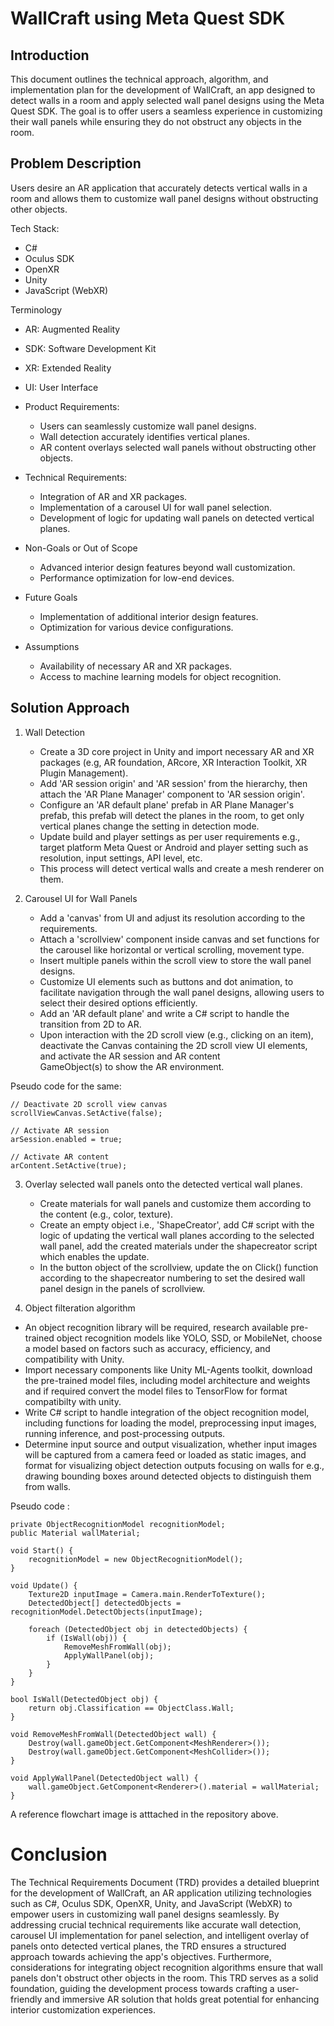 # WallCraft using Meta Quest SDK

## Introduction

This document outlines the technical approach, algorithm, and implementation plan for the development of WallCraft, an app designed to detect walls in a room and apply selected wall panel designs using the Meta Quest SDK. The goal is to offer users a seamless experience in customizing their wall panels while ensuring they do not obstruct any objects in the room.

## Problem Description
Users desire an AR application that accurately detects vertical walls in a room and allows them to customize wall panel designs without obstructing other objects.

Tech Stack:
 - C#
 - Oculus SDK
 - OpenXR
 - Unity
 - JavaScript (WebXR)

  Terminology
  - AR: Augmented Reality
  - SDK: Software Development Kit
  - XR: Extended Reality
  - UI: User Interface

- Product Requirements:
  - Users can seamlessly customize wall panel designs.
  - Wall detection accurately identifies vertical planes.
  - AR content overlays selected wall panels without obstructing other objects.

- Technical Requirements:
  - Integration of AR and XR packages.
  - Implementation of a carousel UI for wall panel selection.
  - Development of logic for updating wall panels on detected vertical planes.

- Non-Goals or Out of Scope
  - Advanced interior design features beyond wall customization.
  - Performance optimization for low-end devices.

- Future Goals
  - Implementation of additional interior design features.
  - Optimization for various device configurations.

- Assumptions
  - Availability of necessary AR and XR packages.
  - Access to machine learning models for object recognition.

## Solution Approach

1. Wall Detection
   - Create a 3D core project in Unity and import necessary AR and XR packages (e.g, AR foundation, ARcore, XR Interaction Toolkit, XR Plugin Management).
   - Add 'AR session origin' and 'AR session' from the hierarchy, then attach the 'AR Plane Manager' component to 'AR session origin'.
   - Configure an 'AR default plane' prefab in AR Plane Manager's prefab, this prefab will detect the planes in the room, to get only vertical planes change the setting in detection mode.
   - Update build and player settings as per user requirements e.g., target platform Meta Quest or Android and player setting such as resolution, input settings, API level, etc.
   - This process will detect vertical walls and create a mesh renderer on them.
  
2. Carousel UI for Wall Panels
   - Add a 'canvas' from UI and adjust its resolution according to the requirements.
   - Attach a 'scrollview' component inside canvas and set functions for the carousel like horizontal or vertical scrolling, movement type.
   - Insert multiple panels within the scroll view to store the wall panel designs.
   - Customize UI elements such as buttons and dot animation, to facilitate navigation through the wall panel designs, allowing users to select their desired options efficiently.
   - Add an 'AR default plane' and write a C# script to handle the transition from 2D to AR.
   - Upon interaction with the 2D scroll view (e.g., clicking on an item), deactivate the Canvas containing the 2D scroll view UI elements, and activate the AR session and AR content    
     GameObject(s) to show the AR environment.

Pseudo code for the same:

    // Deactivate 2D scroll view canvas
    scrollViewCanvas.SetActive(false);
    
    // Activate AR session
    arSession.enabled = true;
    
    // Activate AR content
    arContent.SetActive(true);

 3. Overlay selected wall panels onto the detected vertical wall planes.
    - Create materials for wall panels and customize them according to the content (e.g., color, texture).
    - Create an empty object i.e., 'ShapeCreator', add C# script with the logic of updating the vertical wall planes according to the selected wall panel, add the created materials under the shapecreator script which enables the update.
    - In the button object of the scrollview, update the on Click() function according to the shapecreator numbering to set the desired wall panel design in the panels of scrollview.

4. Object filteration algorithm
  - An object recognition library will be required, research available pre-trained object recognition models like YOLO, SSD, or MobileNet, choose a model based on factors such as accuracy, efficiency, and compatibility with Unity.
  - Import necessary components like Unity ML-Agents toolkit, download the pre-trained model files, including model architecture and weights and if required convert the model files to TensorFlow for format compatibilty with unity.
  - Write C# script to handle integration of the object recognition model, including functions for loading the model, preprocessing input images, running inference, and post-processing outputs.
  - Determine input source and output visualization, whether input images will be captured from a camera feed or loaded as static images, and format for visualizing object detection outputs focusing on walls for e.g., drawing bounding boxes around detected objects to distinguish them from walls.

Pseudo code :  

    private ObjectRecognitionModel recognitionModel;
    public Material wallMaterial;

    void Start() {
        recognitionModel = new ObjectRecognitionModel();
    }

    void Update() {
        Texture2D inputImage = Camera.main.RenderToTexture();
        DetectedObject[] detectedObjects = recognitionModel.DetectObjects(inputImage);

        foreach (DetectedObject obj in detectedObjects) {
            if (IsWall(obj)) {
                RemoveMeshFromWall(obj);
                ApplyWallPanel(obj);
            }
        }
    }

    bool IsWall(DetectedObject obj) {
        return obj.Classification == ObjectClass.Wall;
    }

    void RemoveMeshFromWall(DetectedObject wall) {
        Destroy(wall.gameObject.GetComponent<MeshRenderer>());
        Destroy(wall.gameObject.GetComponent<MeshCollider>());
    }

    void ApplyWallPanel(DetectedObject wall) {
        wall.gameObject.GetComponent<Renderer>().material = wallMaterial;
    }

A reference flowchart image is atttached in the repository above.

   # Conclusion
   The Technical Requirements Document (TRD) provides a detailed blueprint for the development of WallCraft, an AR application utilizing technologies such as C#, Oculus SDK, OpenXR, Unity, and JavaScript (WebXR) to empower users in customizing wall panel designs seamlessly. By addressing crucial technical requirements like accurate wall detection, carousel UI implementation for panel selection, and intelligent overlay of panels onto detected vertical planes, the TRD ensures a structured approach towards achieving the app's objectives. Furthermore, considerations for integrating object recognition algorithms ensure that wall panels don't obstruct other objects in the room. This TRD serves as a solid foundation, guiding the development process towards crafting a user-friendly and immersive AR solution that holds great potential for enhancing interior customization experiences.

 
